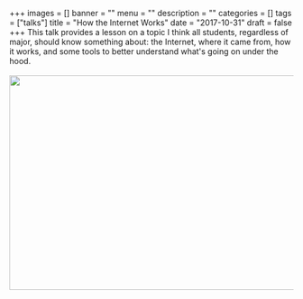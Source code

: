 +++
images = []
banner = ""
menu = ""
description = ""
categories = []
tags = ["talks"]
title = "How the Internet Works"
date = "2017-10-31"
draft = false
+++
This talk provides a lesson on a topic I think all students, regardless of major,
should know something about: the Internet, where it came from, how it works, and
some tools to better understand what's going on under the hood.
<br><br>
<a href="https://bit.ly/mco-internet"><img loading="lazy" src="/img/mco-internet.png" width="640" height="380"></img></a>
